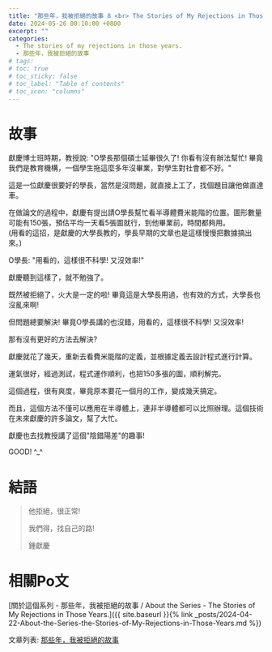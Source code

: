 ```yaml
---
title: "那些年，我被拒絕的故事 8 <br> The Stories of My Rejections in Those Years. 8"
date: 2024-05-26 00:10:00 +0800
excerpt: ""
categories:
  - The stories of my rejections in those years.
  - 那些年，我被拒絕的故事
# tags:
# toc: true
# toc_sticky: false
# toc_label: "Table of contents"
# toc_icon: "columns"
---
```


# 故事

獻慶博士班時期，教授說: "O學長那個碩士延畢很久了! 你看有沒有辦法幫忙! 畢竟我們是教育機構，一個學生拖這麼多年沒畢業，對學生對社會都不好。"

這是一位獻慶很要好的學長，當然是沒問題，就直接上工了，找個題目讓他做直達車。

在做論文的過程中，獻慶有提出請O學長幫忙看半導體費米能階的位置。圖形數量可能有150張，預估平均一天看5張圖就行，到他畢業前，時間都夠用。  
(用看的這招，是獻慶的大學長教的，學長早期的文章也是這樣慢慢把數據搞出來。)

O學長: "用看的，這樣很不科學! 又沒效率!"

獻慶聽到這樣了，就不勉強了。

既然被拒絕了，火大是一定的啦! 畢竟這是大學長用過，也有效的方式，大學長也沒亂來啊!

但問題總要解決! 畢竟O學長講的也沒錯，用看的，這樣很不科學! 又沒效率!

那有沒有更好的方法去解決?

獻慶就花了幾天，重新去看費米能階的定義，並根據定義去設計程式進行計算。

運氣很好，經過測試，程式運作順利，也把150多張的圖，順利解完。

這個過程，很有爽度，畢竟原本要花一個月的工作，變成幾天搞定。

而且，這個方法不僅可以應用在半導體上，連非半導體都可以比照辦理。這個技術在未來獻慶的許多論文，幫了大忙。

獻慶也去找教授講了這個"陰錯陽差"的趣事!

GOOD! ^_^

# 結語

> 他拒絕，很正常!
> 
> 我們得，找自己的路!
>
> 鍾獻慶

# 相關Po文

[關於這個系列 - 那些年，我被拒絕的故事 / About the Series - The Stories of My Rejections in Those Years.]({{ site.baseurl }}{% link _posts/2024-04-22-About-the-Series-the-Stories-of-My-Rejections-in-Those-Years.md %})

文章列表: [那些年，我被拒絕的故事](https://hsienching.github.io/categories/#%E9%82%A3%E4%BA%9B%E5%B9%B4-%E6%88%91%E8%A2%AB%E6%8B%92%E7%B5%95%E7%9A%84%E6%95%85%E4%BA%8B)
